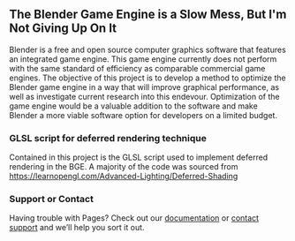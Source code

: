 ## The Blender Game Engine is a Slow Mess, But I'm Not Giving Up On It

Blender is a free and open source computer graphics software that features an integrated game engine. This game engine currently does not perform with the same standard of efficiency as comparable commercial game engines. The objective of this project is to develop a method to optimize the Blender game engine in a way that will improve graphical performance, as well as investigate current research into this endevour. Optimization of the game engine would be a valuable addition to the software and make Blender a more viable software option for developers on a limited budget. 

### GLSL script for deferred rendering technique
Contained in this project is the GLSL script used to implement deferred rendering in the BGE. A majority of the code was sourced from https://learnopengl.com/Advanced-Lighting/Deferred-Shading


### Support or Contact

Having trouble with Pages? Check out our [documentation](https://help.github.com/categories/github-pages-basics/) or [contact support](https://github.com/contact) and we’ll help you sort it out.
